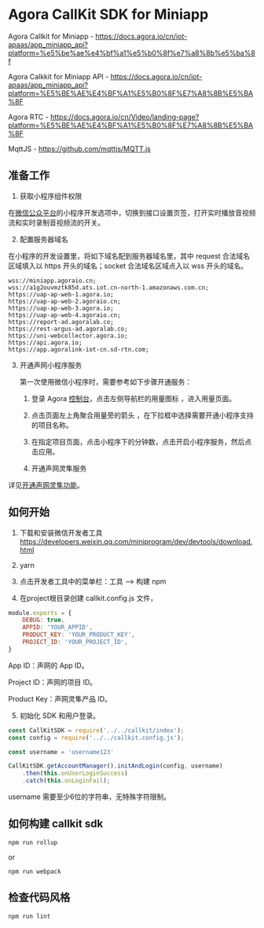 # Agora CallKit SDK for Miniapp

Agora Callkit for Miniapp - https://docs.agora.io/cn/iot-apaas/app_miniapp_api?platform=%e5%be%ae%e4%bf%a1%e5%b0%8f%e7%a8%8b%e5%ba%8f

Agora Calkkit for Miniapp API - https://docs.agora.io/cn/iot-apaas/app_miniapp_api?platform=%E5%BE%AE%E4%BF%A1%E5%B0%8F%E7%A8%8B%E5%BA%8F

Agora RTC - https://docs.agora.io/cn/Video/landing-page?platform=%E5%BE%AE%E4%BF%A1%E5%B0%8F%E7%A8%8B%E5%BA%8F

MqttJS - https://github.com/mqttjs/MQTT.js

## 准备工作

1. 获取小程序组件权限

在[微信公众平台](https://mp.weixin.qq.com/)的小程序开发选项中，切换到接口设置页签，打开实时播放音视频流和实时录制音视频流的开关。

2. 配置服务器域名

在小程序的开发设置里，将如下域名配到服务器域名里，其中 request 合法域名区域填入以 https 开头的域名；socket 合法域名区域点入以 wss 开头的域名。

```
wss://miniapp.agoraio.cn;
wss://a1g2ouvmztk85d.ats.iot.cn-north-1.amazonaws.com.cn;
https://uap-ap-web-1.agora.io;
https://uap-ap-web-2.agoraio.cn;
https://uap-ap-web-3.agora.io;
https://uap-ap-web-4.agoraio.cn;
https://report-ad.agoralab.co;
https://rest-argus-ad.agoralab.co;
https://uni-webcollector.agora.io;
https://api.agora.io;
https://app.agoralink-iot-cn.sd-rtn.com;

```

3. 开通声网小程序服务

    第一次使用微信小程序时，需要参考如下步骤开通服务：

    1. 登录 Agora [控制台](https://console.agora.io/)，点击左侧导航栏的用量图标 ，进入用量页面。

    2. 点击页面左上角聚合用量旁的箭头 ，在下拉框中选择需要开通小程序支持的项目名称。

    3. 在指定项目页面，点击小程序下的分钟数，点击开启小程序服务，然后点击应用。

    4. 开通声网灵隼服务

详见[开通声网灵隼功能](https://docs-preprod.agora.io/cn/iot-apaas/enable_agora_link)。

## 如何开始

1. 下载和安装微信开发者工具 https://developers.weixin.qq.com/miniprogram/dev/devtools/download.html

2. yarn

3. 点击开发者工具中的菜单栏：工具 --> 构建 npm

4. 在project根目录创建 callkit.config.js 文件，

```js
module.exports = {
    DEBUG: true,
    APPID: 'YOUR_APPID',
    PRODUCT_KEY: 'YOUR_PRODUCT_KEY',
    PROJECT_ID: 'YOUR_PROJECT_ID',
}
```

App ID：声网的 App ID。

Project ID：声网的项目 ID。

Product Key：声网灵隼产品 ID。

5. 初始化 SDK 和用户登录。

```js
const CallKitSDK = require('../../callkit/index');
const config = require('../../callkit.config.js');

const username = 'username123'

CallKitSDK.getAccountManager().initAndLogin(config, username)
    .then(this.onUserLoginSuccess)
    .catch(this.onLoginFail);
```

username 需要至少6位的字符串，无特殊字符限制。

## 如何构建 callkit sdk

```
npm run rollup
```

or 

```
npm run webpack
```

## 检查代码风格

```
npm run lint
```
